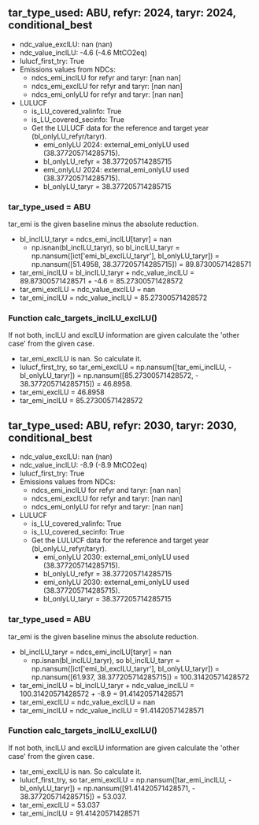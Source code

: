 

## tar_type_used: ABU, refyr: 2024, taryr: 2024, conditional_best
- ndc_value_exclLU: nan (nan)
- ndc_value_inclLU: -4.6 (-4.6 MtCO2eq)
- lulucf_first_try: True
- Emissions values from NDCs:
  - ndcs_emi_inclLU for refyr and taryr: [nan nan]
  - ndcs_emi_exclLU for refyr and taryr: [nan nan]
  - ndcs_emi_onlyLU for refyr and taryr: [nan nan]
- LULUCF
  - is_LU_covered_valinfo: True
  - is_LU_covered_secinfo: True
  - Get the LULUCF data for the reference and target year (bl_onlyLU_refyr/taryr).
    - emi_onlyLU 2024: external_emi_onlyLU used (38.377205714285715).
    - bl_onlyLU_refyr = 38.377205714285715
    - emi_onlyLU 2024: external_emi_onlyLU used (38.377205714285715).
    - bl_onlyLU_taryr = 38.377205714285715
### tar_type_used = ABU
tar_emi is the given baseline minus the absolute reduction.
- bl_inclLU_taryr = ndcs_emi_inclLU[taryr] = nan
  - np.isnan(bl_inclLU_taryr), so bl_inclLU_taryr = np.nansum([ict['emi_bl_exclLU_taryr'], bl_onlyLU_taryr]) = np.nansum([51.4958, 38.377205714285715]) = 89.87300571428571
- tar_emi_inclLU = bl_inclLU_taryr + ndc_value_inclLU = 89.87300571428571 + -4.6 = 85.27300571428572
- tar_emi_exclLU = ndc_value_exclLU = nan
- tar_emi_inclLU = ndc_value_inclLU = 85.27300571428572
### Function calc_targets_inclLU_exclLU()
If not both, inclLU and exclLU information are given calculate the 'other case' from the given case.
- tar_emi_exclLU is nan. So calculate it.
- lulucf_first_try, so tar_emi_exclLU = np.nansum([tar_emi_inclLU, -bl_onlyLU_taryr]) = np.nansum([85.27300571428572, - 38.377205714285715]) = 46.8958.
- tar_emi_exclLU = 46.8958
- tar_emi_inclLU = 85.27300571428572

## tar_type_used: ABU, refyr: 2030, taryr: 2030, conditional_best
- ndc_value_exclLU: nan (nan)
- ndc_value_inclLU: -8.9 (-8.9 MtCO2eq)
- lulucf_first_try: True
- Emissions values from NDCs:
  - ndcs_emi_inclLU for refyr and taryr: [nan nan]
  - ndcs_emi_exclLU for refyr and taryr: [nan nan]
  - ndcs_emi_onlyLU for refyr and taryr: [nan nan]
- LULUCF
  - is_LU_covered_valinfo: True
  - is_LU_covered_secinfo: True
  - Get the LULUCF data for the reference and target year (bl_onlyLU_refyr/taryr).
    - emi_onlyLU 2030: external_emi_onlyLU used (38.377205714285715).
    - bl_onlyLU_refyr = 38.377205714285715
    - emi_onlyLU 2030: external_emi_onlyLU used (38.377205714285715).
    - bl_onlyLU_taryr = 38.377205714285715
### tar_type_used = ABU
tar_emi is the given baseline minus the absolute reduction.
- bl_inclLU_taryr = ndcs_emi_inclLU[taryr] = nan
  - np.isnan(bl_inclLU_taryr), so bl_inclLU_taryr = np.nansum([ict['emi_bl_exclLU_taryr'], bl_onlyLU_taryr]) = np.nansum([61.937, 38.377205714285715]) = 100.31420571428572
- tar_emi_inclLU = bl_inclLU_taryr + ndc_value_inclLU = 100.31420571428572 + -8.9 = 91.41420571428571
- tar_emi_exclLU = ndc_value_exclLU = nan
- tar_emi_inclLU = ndc_value_inclLU = 91.41420571428571
### Function calc_targets_inclLU_exclLU()
If not both, inclLU and exclLU information are given calculate the 'other case' from the given case.
- tar_emi_exclLU is nan. So calculate it.
- lulucf_first_try, so tar_emi_exclLU = np.nansum([tar_emi_inclLU, -bl_onlyLU_taryr]) = np.nansum([91.41420571428571, - 38.377205714285715]) = 53.037.
- tar_emi_exclLU = 53.037
- tar_emi_inclLU = 91.41420571428571